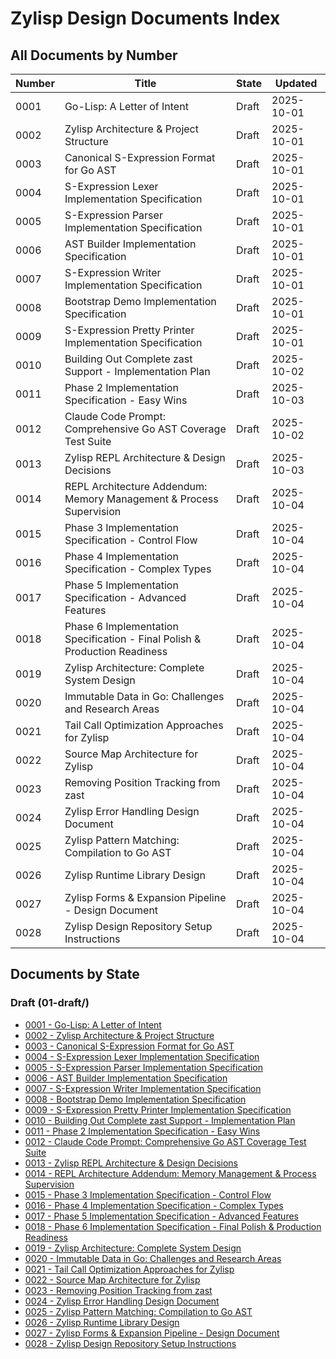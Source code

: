 # Zylisp Design Documents Index

## All Documents by Number

| Number | Title | State | Updated |
|--------|-------|-------|---------|
| 0001 | Go-Lisp: A Letter of Intent | Draft | 2025-10-01 |
| 0002 | Zylisp Architecture & Project Structure | Draft | 2025-10-01 |
| 0003 | Canonical S-Expression Format for Go AST | Draft | 2025-10-01 |
| 0004 | S-Expression Lexer Implementation Specification | Draft | 2025-10-01 |
| 0005 | S-Expression Parser Implementation Specification | Draft | 2025-10-01 |
| 0006 | AST Builder Implementation Specification | Draft | 2025-10-01 |
| 0007 | S-Expression Writer Implementation Specification | Draft | 2025-10-01 |
| 0008 | Bootstrap Demo Implementation Specification | Draft | 2025-10-01 |
| 0009 | S-Expression Pretty Printer Implementation Specification | Draft | 2025-10-01 |
| 0010 | Building Out Complete zast Support - Implementation Plan | Draft | 2025-10-02 |
| 0011 | Phase 2 Implementation Specification - Easy Wins | Draft | 2025-10-03 |
| 0012 | Claude Code Prompt: Comprehensive Go AST Coverage Test Suite | Draft | 2025-10-02 |
| 0013 | Zylisp REPL Architecture & Design Decisions | Draft | 2025-10-03 |
| 0014 | REPL Architecture Addendum: Memory Management & Process Supervision | Draft | 2025-10-04 |
| 0015 | Phase 3 Implementation Specification - Control Flow | Draft | 2025-10-04 |
| 0016 | Phase 4 Implementation Specification - Complex Types | Draft | 2025-10-04 |
| 0017 | Phase 5 Implementation Specification - Advanced Features | Draft | 2025-10-04 |
| 0018 | Phase 6 Implementation Specification - Final Polish & Production Readiness | Draft | 2025-10-04 |
| 0019 | Zylisp Architecture: Complete System Design | Draft | 2025-10-04 |
| 0020 | Immutable Data in Go: Challenges and Research Areas | Draft | 2025-10-04 |
| 0021 | Tail Call Optimization Approaches for Zylisp | Draft | 2025-10-04 |
| 0022 | Source Map Architecture for Zylisp | Draft | 2025-10-04 |
| 0023 | Removing Position Tracking from zast | Draft | 2025-10-04 |
| 0024 | Zylisp Error Handling Design Document | Draft | 2025-10-04 |
| 0025 | Zylisp Pattern Matching: Compilation to Go AST | Draft | 2025-10-04 |
| 0026 | Zylisp Runtime Library Design | Draft | 2025-10-04 |
| 0027 | Zylisp Forms & Expansion Pipeline - Design Document | Draft | 2025-10-04 |
| 0028 | Zylisp Design Repository Setup Instructions | Draft | 2025-10-04 |

## Documents by State

### Draft (01-draft/)
- [0001 - Go-Lisp: A Letter of Intent](01-draft/0001-go-lisp-intent.md)
- [0002 - Zylisp Architecture & Project Structure](01-draft/0002-zylisp-projects-plans.md)
- [0003 - Canonical S-Expression Format for Go AST](01-draft/0003-go-sexp-ast-spec.md)
- [0004 - S-Expression Lexer Implementation Specification](01-draft/0004-lexer-spec.md)
- [0005 - S-Expression Parser Implementation Specification](01-draft/0005-parser-spec.md)
- [0006 - AST Builder Implementation Specification](01-draft/0006-ast-builder-spec.md)
- [0007 - S-Expression Writer Implementation Specification](01-draft/0007-writer-spec.md)
- [0008 - Bootstrap Demo Implementation Specification](01-draft/0008-bootstrap-demo-spec.md)
- [0009 - S-Expression Pretty Printer Implementation Specification](01-draft/0009-pretty-printer-spec.md)
- [0010 - Building Out Complete zast Support - Implementation Plan](01-draft/0010-zast-completion-proposal.md)
- [0011 - Phase 2 Implementation Specification - Easy Wins](01-draft/0011-zast-phase2-impl.md)
- [0012 - Claude Code Prompt: Comprehensive Go AST Coverage Test Suite](01-draft/0012-go-ast-coverage.md)
- [0013 - Zylisp REPL Architecture & Design Decisions](01-draft/0013-zylisp-repl-arch.md)
- [0014 - REPL Architecture Addendum: Memory Management & Process Supervision](01-draft/0014-repl-addendum-memory-mgmt.md)
- [0015 - Phase 3 Implementation Specification - Control Flow](01-draft/0015-zast-phase3-impl.md)
- [0016 - Phase 4 Implementation Specification - Complex Types](01-draft/0016-zast-phase4-impl.md)
- [0017 - Phase 5 Implementation Specification - Advanced Features](01-draft/0017-zast-phase5-impl.md)
- [0018 - Phase 6 Implementation Specification - Final Polish & Production Readiness](01-draft/0018-zast-phase6-impl.md)
- [0019 - Zylisp Architecture: Complete System Design](01-draft/0019-zylisp-arch-v1.1.0.md)
- [0020 - Immutable Data in Go: Challenges and Research Areas](01-draft/0020-go-immutability-research.md)
- [0021 - Tail Call Optimization Approaches for Zylisp](01-draft/0021-zylisp-tco-options.md)
- [0022 - Source Map Architecture for Zylisp](01-draft/0022-source-map-spec.md)
- [0023 - Removing Position Tracking from zast](01-draft/0023-zast-position-removal.md)
- [0024 - Zylisp Error Handling Design Document](01-draft/0024-zylisp-error-handling.md)
- [0025 - Zylisp Pattern Matching: Compilation to Go AST](01-draft/0025-zylisp-pattern-matching-compilation.md)
- [0026 - Zylisp Runtime Library Design](01-draft/0026-zylisp-runtime-design.md)
- [0027 - Zylisp Forms & Expansion Pipeline - Design Document](01-draft/0027-zylisp-forms-design.md)
- [0028 - Zylisp Design Repository Setup Instructions](01-draft/0028-zylisp-design-setup.md)

